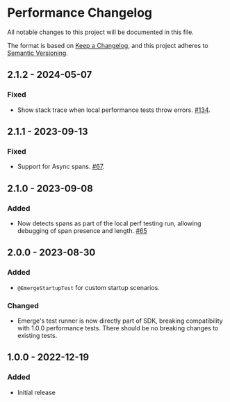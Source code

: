 # Performance Changelog

All notable changes to this project will be documented in this file.

The format is based on [Keep a Changelog](https://keepachangelog.com/en/1.0.0/),
and this project adheres to [Semantic Versioning](https://semver.org/spec/v2.0.0.html).

## 2.1.2 - 2024-05-07

### Fixed

- Show stack trace when local performance tests throw errors. [#134](https://github.com/EmergeTools/emerge-android/pull/134).


## 2.1.1 - 2023-09-13

### Fixed

- Support for Async spans. [#67](https://github.com/EmergeTools/emerge-android/pull/67).

## 2.1.0 - 2023-09-08

### Added

- Now detects spans as part of the local perf testing run, allowing debugging of span presence and
  length. [#65](https://github.com/EmergeTools/emerge-android/pull/65)

## 2.0.0 - 2023-08-30

### Added

- `@EmergeStartupTest` for custom startup scenarios.

### Changed

- Emerge's test runner is now directly part of SDK, breaking compatibility with 1.0.0 performance
  tests. There should be no breaking changes to existing tests.

## 1.0.0 - 2022-12-19

### Added

- Initial release
